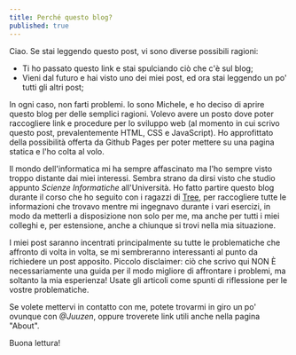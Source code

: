 ```yaml
---
title: Perché questo blog?
published: true
---
```


Ciao. Se stai leggendo questo post, vi sono diverse possibili ragioni:

- Ti ho passato questo link e stai spulciando ciò che c'è sul blog;
- Vieni dal futuro e hai visto uno dei miei post, ed ora stai leggendo un po' tutti gli altri post;

In ogni caso, non farti problemi.
Io sono Michele, e ho deciso di aprire questo blog per delle semplici ragioni. Volevo avere un posto dove poter raccogliere link e procedure per lo sviluppo web (al momento in cui scrivo questo post, prevalentemente HTML, CSS e JavaScript). Ho approfittato della possibilità offerta da Github Pages per poter mettere su una pagina statica e l'ho colta al volo.

Il mondo dell'informatica mi ha sempre affascinato ma l'ho sempre visto troppo distante dai miei interessi. Sembra strano da dirsi visto che studio appunto _Scienze Informatiche_ all'Università. Ho fatto partire questo blog durante il corso che ho seguito con i ragazzi di [Tree](https://tree.it), per raccogliere tutte le informazioni che trovavo mentre mi ingegnavo durante i vari esercizi, in modo da metterli a disposizione non solo per me, ma anche per tutti i miei colleghi e, per estensione, anche a chiunque si trovi nella mia situazione.

I miei post saranno incentrati principalmente su tutte le problematiche che affronto di volta in volta, se mi sembreranno interessanti al punto da richiedere un post apposito. Piccolo disclaimer: ciò che scrivo qui NON È necessariamente una guida per il modo migliore di affrontare i problemi, ma soltanto la mia esperienza! Usate gli articoli come spunti di riflessione per le vostre problematiche.

Se volete mettervi in contatto con me, potete trovarmi in giro un po' ovunque con _@Juuzen_, oppure troverete link utili anche nella pagina "About".

Buona lettura!

